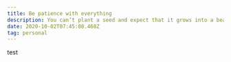 ```yaml
---
title: Be patience with everything
description: You can’t plant a seed and expect that it grows into a beanstalk overnight
date: 2020-10-02T07:45:08.468Z
tag: personal
---
```

test